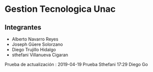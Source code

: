 # Gestion Tecnologica Unac  
## Integrantes
* Alberto Navarro Reyes
* Joseph Güere Solorzano
* Diego Trujillo Hidalgo
* sthefani Villanueva Cigaran

Prueba de actualización : 2019-04-19
Prueba Sthefani 17:29
Diego Go